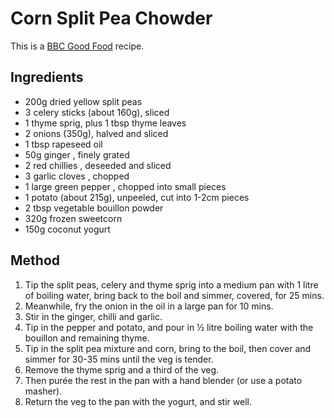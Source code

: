 # Corn Split Pea Chowder #

This is a [BBC Good Food](https://www.bbcgoodfood.com/recipes/corn-split-pea-chowder) recipe.

## Ingredients ##

- 200g dried yellow split peas
- 3 celery sticks (about 160g), sliced
- 1 thyme sprig, plus 1 tbsp thyme leaves
- 2 onions (350g), halved and sliced
- 1 tbsp rapeseed oil
- 50g ginger , finely grated
- 2 red chillies , deseeded and sliced
- 3 garlic cloves , chopped
- 1 large green pepper , chopped into small pieces
- 1 potato (about 215g), unpeeled, cut into 1-2cm pieces
- 2 tbsp vegetable bouillon powder
- 320g frozen sweetcorn
- 150g coconut yogurt

## Method ##

1. Tip the split peas, celery and thyme sprig into a medium pan with 1 litre of boiling water, bring back to the boil and simmer, covered, for 25 mins.
1. Meanwhile, fry the onion in the oil in a large pan for 10 mins.
1. Stir in the ginger, chilli and garlic.
1. Tip in the pepper and potato, and pour in ½ litre boiling water with the bouillon and remaining thyme.
1. Tip in the split pea mixture and corn, bring to the boil, then cover and simmer for 30-35 mins until the veg is tender.
1. Remove the thyme sprig and a third of the veg.
1. Then purée the rest in the pan with a hand blender (or use a potato masher).
1. Return the veg to the pan with the yogurt, and stir well.
